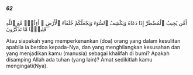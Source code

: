 ##### 62

<span class="ayah">أَمَّن يُجِيبُ ٱلْمُضْطَرَّ إِذَا دَعَاهُ وَيَكْشِفُ ٱلسُّوٓءَ وَيَجْعَلُكُمْ خُلَفَآءَ ٱلْأَرْضِ ۗ أَءِلَٰهٌۭ مَّعَ ٱللَّهِ ۚ قَلِيلًۭا مَّا تَذَكَّرُونَ</span>

<span class="ayah_translation">Atau siapakah yang memperkenankan (doa) orang yang dalam kesulitan apabila ia berdoa kepada-Nya, dan yang menghilangkan kesusahan dan yang menjadikan kamu (manusia) sebagai khalifah di bumi? Apakah disamping Allah ada tuhan (yang lain)? Amat sedikitlah kamu mengingati(Nya).</span>
